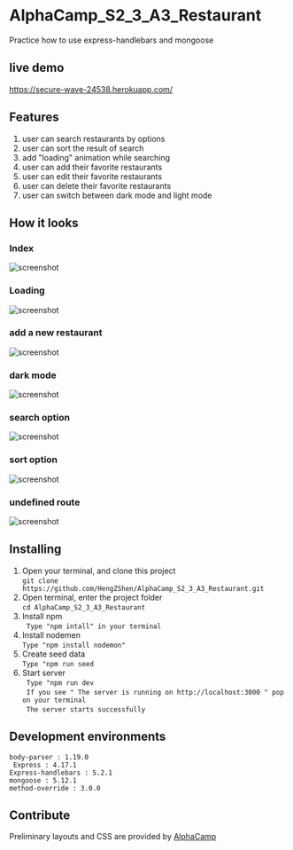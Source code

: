 # AlphaCamp_S2_3_A3_Restaurant
 Practice how to use express-handlebars and mongoose 
 
 
 ## live demo
 https://secure-wave-24538.herokuapp.com/

 ## Features
 1. user can search restaurants by options
 2. user can sort the result of search
 3. add "loading" animation while searching
 4. user can add their favorite restaurants
 5. user can edit their favorite restaurants
 6. user can delete their favorite restaurants
 7. user can switch between dark mode and light mode
 

 ## How it looks
 
 ### Index
 ![screenshot](/public/Img/new_Layout.JPG)
 ### Loading
 ![screenshot](/public/Img/Loading.JPG)
 ### add a new restaurant
 ![screenshot](/public/Img/form.JPG)
 ### dark mode
 ![screenshot](/public/Img/darkMode.JPG)
 ### search option
 ![screenshot](/public/Img/searchByOption.JPG)
 ### sort option
 ![screenshot](/public/Img/sortByOption.JPG)
 ### undefined route
 ![screenshot](/public/Img/UndefinedRoute.JPG)
 
 

 ## Installing
 1. Open your terminal, and clone this project <br>
 `git clone https://github.com/HengZShen/AlphaCamp_S2_3_A3_Restaurant.git `
 2. Open terminal, enter the project folder  <br>
 `cd AlphaCamp_S2_3_A3_Restaurant`
 3. Install npm  <br>
 ` Type "npm intall" in your terminal`
 4. Install nodemen  <br>
 ` Type "npm install nodemon" `
 5. Create seed data <br>
 ` Type "npm run seed `
 6. Start server  <br>
 ` Type "npm run dev`  <br>
  ` If you see " The server is running on http://localhost:3000 " pop on your terminal`  <br>
  ` The server starts successfully`

## Development environments
  `body-parser : 1.19.0` <br>
  ` Express : 4.17.1` <br>
  `Express-handlebars : 5.2.1` <br>
  `mongoose : 5.12.1` <br>
  `method-override : 3.0.0`

  ## Contribute
  Preliminary layouts and CSS are provided by [AlphaCamp](https://tw.alphacamp.co/)